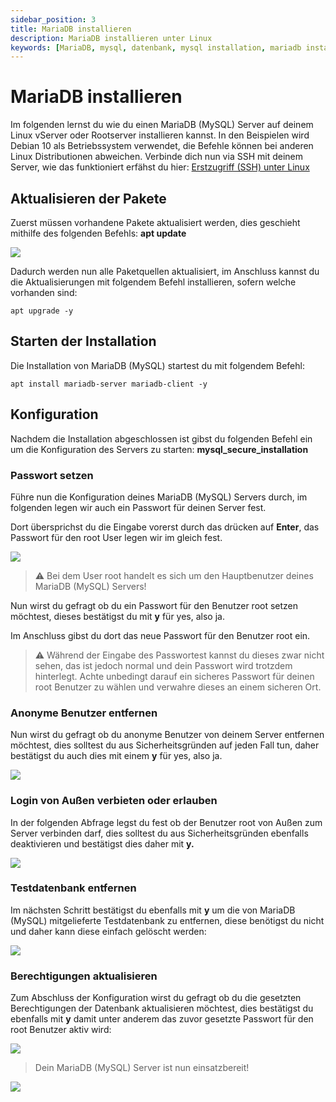 ```yaml
---
sidebar_position: 3
title: MariaDB installieren
description: MariaDB installieren unter Linux
keywords: [MariaDB, mysql, datenbank, mysql installation, mariadb installation]
---
```




MariaDB installieren
======================

Im folgenden lernst du wie du einen MariaDB (MySQL) Server auf deinem Linux vServer oder Rootserver installieren kannst. In den Beispielen wird Debian 10 als Betriebssystem verwendet, die Befehle können bei anderen Linux Distributionen abweichen. Verbinde dich nun via SSH mit deinem Server, wie das funktioniert erfähst du hier: [Erstzugriff (SSH) unter Linux](https://zap-hosting.com/guides/docs/de/vserver_linux_ssh)

**Aktualisieren der Pakete**
----------------------------

Zuerst müssen vorhandene Pakete aktualisiert werden, dies geschieht mithilfe des folgenden Befehls: **apt update**

![](/mariadb-install/applicationframehost_7q2muwtide.png)

Dadurch werden nun alle Paketquellen aktualisiert, im Anschluss kannst du die Aktualisierungen mit folgendem Befehl installieren, sofern welche vorhanden sind: 

    apt upgrade -y

**Starten der Installation**
----------------------------

Die Installation von MariaDB (MySQL) startest du mit folgendem Befehl: 

    apt install mariadb-server mariadb-client -y

**Konfiguration**
-----------------

Nachdem die Installation abgeschlossen ist gibst du folgenden Befehl ein um die Konfiguration des Servers zu starten: **mysql\_secure\_installation**

### **Passwort setzen**

Führe nun die Konfiguration deines MariaDB (MySQL) Servers durch, im folgenden legen wir auch ein Passwort für deinen Server fest.

Dort übersprichst du die Eingabe vorerst durch das drücken auf **Enter**, das Passwort für den root User legen wir im gleich fest.

![](/mariadb-install/chrome_2uwfvyuodq.png)

> ⚠️ Bei dem User root handelt es sich um den Hauptbenutzer deines MariaDB (MySQL) Servers!

Nun wirst du gefragt ob du ein Passwort für den Benutzer root setzen möchtest, dieses bestätigst du mit **y** für yes, also ja.

Im Anschluss gibst du dort das neue Passwort für den Benutzer root ein.

> ⚠️ Während der Eingabe des Passwortest kannst du dieses zwar nicht sehen, das ist jedoch normal und dein Passwort wird trotzdem hinterlegt. Achte unbedingt darauf ein sicheres Passwort für deinen root Benutzer zu wählen und verwahre dieses an einem sicheren Ort.

### Anonyme Benutzer entfernen

Nun wirst du gefragt ob du anonyme Benutzer von deinem Server entfernen möchtest, dies solltest du aus Sicherheitsgründen auf jeden Fall tun, daher bestätigst du auch dies mit einem **y** für yes, also ja.

![](/mariadb-install/159171942-82667636-b148-4248-a95d-ad3d9ed3ab47.png)

### Login von Außen verbieten oder erlauben

In der folgenden Abfrage legst du fest ob der Benutzer root von Außen zum Server verbinden darf, dies solltest du aus Sicherheitsgründen ebenfalls deaktivieren und bestätigst dies daher mit **y.**

![](/mariadb-install/159171944-d897a99a-a0f4-421b-bfb9-92c0640f2db0.png)

### Testdatenbank entfernen

Im nächsten Schritt bestätigst du ebenfalls mit **y** um die von MariaDB (MySQL) mitgelieferte Testdatenbank zu entfernen, diese benötigst du nicht und daher kann diese einfach gelöscht werden:

![](/mariadb-install/159171945-e7b4f9ef-1ec0-409f-ad5f-dff05f42c561.png)

### Berechtigungen aktualisieren 

Zum Abschluss der Konfiguration wirst du gefragt ob du die gesetzten Berechtigungen der Datenbank aktualisieren möchtest, dies bestätigst du ebenfalls mit **y** damit unter anderem das zuvor gesetzte Passwort für den root Benutzer aktiv wird:

![](/mariadb-install/159171953-8a6cb526-6fac-47fd-be04-eb752f57b1a1.png)

> Dein MariaDB (MySQL) Server ist nun einsatzbereit!

![](/mariadb-install/165694424-34436049-d798-49b4-ad95-4e4a73a6a76a.png)